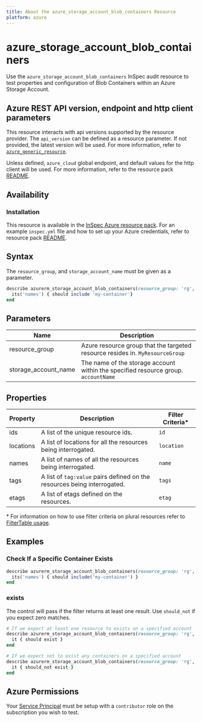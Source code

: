 ```yaml
---
title: About the azure_storage_account_blob_containers Resource
platform: azure
---
```


# azure_storage_account_blob_containers

Use the `azure_storage_account_blob_containers` InSpec audit resource to test properties and configuration of Blob Containers within an Azure Storage Account.

## Azure REST API version, endpoint and http client parameters

This resource interacts with api versions supported by the resource provider.
The `api_version` can be defined as a resource parameter.
If not provided, the latest version will be used.
For more information, refer to [`azure_generic_resource`](azure_generic_resource.md).

Unless defined, `azure_cloud` global endpoint, and default values for the http client will be used.
For more information, refer to the resource pack [README](../../README.md). 

## Availability

### Installation

This resource is available in the [InSpec Azure resource pack](https://github.com/inspec/inspec-azure). 
For an example `inspec.yml` file and how to set up your Azure credentials, refer to resource pack [README](../../README.md#Service-Principal).

## Syntax

The `resource_group`, and `storage_account_name` must be given as a parameter.
```ruby
describe azurerm_storage_account_blob_containers(resource_group: 'rg', storage_account_name: 'production') do
  its('names') { should include 'my-container'}
end
```
## Parameters

| Name                           | Description                                                                          |
|--------------------------------|--------------------------------------------------------------------------------------|
| resource_group                 | Azure resource group that the targeted resource resides in. `MyResourceGroup`        |
| storage_account_name           | The name of the storage account within the specified resource group. `accountName`   |

## Properties

|Property       | Description                                                                          | Filter Criteria<superscript>*</superscript> |
|---------------|--------------------------------------------------------------------------------------|-----------------|
| ids           | A list of the unique resource ids.                                                   | `id`            |
| locations     | A list of locations for all the resources being interrogated.                        | `location`      |
| names         | A list of names of all the resources being interrogated.                             | `name`          |
| tags          | A list of `tag:value` pairs defined on the resources being interrogated.             | `tags`          |
| etags         | A list of etags defined on the resources.                                            | `etag`          |

<superscript>*</superscript> For information on how to use filter criteria on plural resources refer to [FilterTable usage](https://github.com/inspec/inspec/blob/master/dev-docs/filtertable-usage.md).

## Examples

### Check If a Specific Container Exists
```ruby
describe azurerm_storage_account_blob_containers(resource_group: 'rg', storage_account_name: 'production') do
  its('names') { should include('my-container') }
end
```
### exists

The control will pass if the filter returns at least one result. Use `should_not` if you expect zero matches.
```ruby
# If we expect at least one resource to exists on a specified account
describe azurerm_storage_account_blob_containers(resource_group: 'rg', storage_account_name: 'production') do
  it { should exist }
end

# If we expect not to exist any containers on a specified account
describe azurerm_storage_account_blob_containers(resource_group: 'rg', storage_account_name: 'production') do
  it { should_not exist }
end
```
## Azure Permissions

Your [Service Principal](https://docs.microsoft.com/en-us/azure/azure-resource-manager/resource-group-create-service-principal-portal) must be setup with a `contributor` role on the subscription you wish to test.
